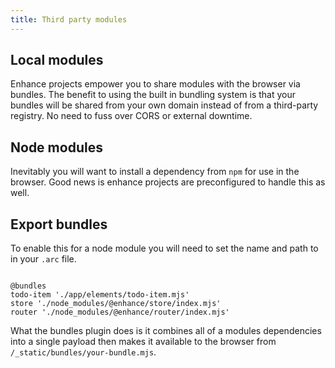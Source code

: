 ```yaml
---
title: Third party modules
---
```



## Local modules
Enhance projects empower you to share modules with the browser via bundles. The benefit to using the built in bundling system is that your bundles will be shared from your own domain instead of from a third-party registry. No need to fuss over CORS or external downtime.

## Node modules
Inevitably you will want to install a dependency from `npm` for use in the browser. Good news is enhance projects are preconfigured to handle this as well.

## Export bundles
To enable this for a node module you will need to set the name and path to in your `.arc` file.

```arc

@bundles
todo-item './app/elements/todo-item.mjs'
store './node_modules/@enhance/store/index.mjs'
router './node_modules/@enhance/router/index.mjs'
```
What the bundles plugin does is it combines all of a modules dependencies into a single payload then makes it available to the browser from `/_static/bundles/your-bundle.mjs`.



